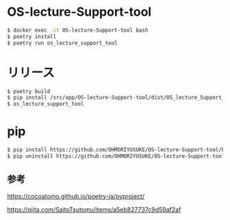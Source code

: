 # OS-lecture-Support-tool

```sh
$ docker exec -it OS-lecture-Support-tool bash
$ poetry install
$ poetry run os_lecture_support_tool
```

# リリース

```sh
$ poetry build
$ pip install /src/app/OS-lecture-Support-tool/dist/OS_lecture_Support_tool-0.1.0-py3-none-any.whl
$ os_lecture_support_tool
```

# pip

```sh
$ pip install https://github.com/OHMORIYUSUKE/OS-lecture-Support-tool/blob/release/OS_lecture_Support_tool-0.1.0-py3-none-any.whl?raw=true
$ pip uninstall https://github.com/OHMORIYUSUKE/OS-lecture-Support-tool/blob/release/OS_lecture_Support_tool-0.1.0-py3-none-any.whl?raw=true
```

## 参考

https://cocoatomo.github.io/poetry-ja/pyproject/

https://qiita.com/SaitoTsutomu/items/a5eb827737c9d59af2af
